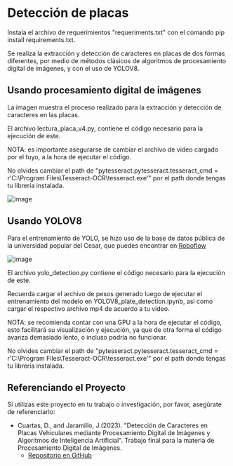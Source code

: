 # Detección de placas 

Instala el archivo de requerimientos "requeriments.txt" con el comando pip install requirements.txt.

Se realiza la extracción y detección de caracteres en placas de dos formas diferentes, por medio de métodos clásicos de algoritmos de procesamiento digital de imágenes, y con el uso de YOLOV8.

## Usando procesamiento digital de imágenes 
La imagen muestra el proceso realizado para la extracción y detección de caracteres en las placas.

El archivo lectura_placa_v4.py, contiene el código necesario para la ejecución de este. 

NOTA: es importante asegurarse de cambiar el archivo de video cargado por el tuyo, a la hora de ejecutar el código.

No olvides cambiar el path de "pytesseract.pytesseract.tesseract_cmd = r'C:\Program Files\Tesseract-OCR\tesseract.exe'" por el path donde tengas tu librería instalada.

![image](https://github.com/dani-cuar/Plates-detection/assets/42179443/35023cfa-85a1-4032-b503-a2387413d3ed)


## Usando YOLOV8

Para el entrenamiento de YOLO, se hizo uso de la base de datos pública de la universidad popular del Cesar, que puedes encontrar en [Roboflow](https://universe.roboflow.com/universidad-popular-del-cesar-pmj7r/prueba_1-tnlwa)

![image](https://github.com/dani-cuar/Plates-detection/assets/42179443/5cf6df35-ee52-4504-a3b2-1df6c3bb28e8)

El archivo yolo_detection.py contiene el código necesario para la ejecución de este.

Recuerda cargar el archivo de pesos generado luego de ejecutar el entrenamiento del modelo en YOLOV8_plate_detection.ipynb, asi como cargar el respectivo archivo mp4 de acuerdo a tu video.

NOTA: se recomienda contar con una GPU a la hora de ejecutar el código, esto facilitará su visualización y ejecución, ya que de otra forma el código avanza demasiado lento, o incluso podría no funcionar.

No olvides cambiar el path de "pytesseract.pytesseract.tesseract_cmd = r'C:\Program Files\Tesseract-OCR\tesseract.exe'" por el path donde tengas tu librería instalada.


## Referenciando el Proyecto

Si utilizas este proyecto en tu trabajo o investigación, por favor, asegúrate de referenciarlo:

- Cuartas, D., and Jaramillo, J.(2023). "Detección de Caracteres en Placas Vehiculares mediante Procesamiento Digital de Imágenes y Algoritmos de Inteligencia Artificial". Trabajo final para la materia de Procesamiento Digital de Imágenes.
  - [Repositorio en GitHub](https://github.com/dani-cuar/Plates-detection.git)
